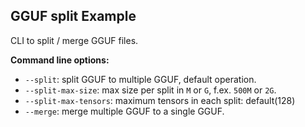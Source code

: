 ## GGUF split Example

CLI to split / merge GGUF files.

**Command line options:**

- `--split`: split GGUF to multiple GGUF, default operation.
- `--split-max-size`: max size per split in `M` or `G`, f.ex. `500M` or `2G`.
- `--split-max-tensors`: maximum tensors in each split: default(128)
- `--merge`: merge multiple GGUF to a single GGUF.
